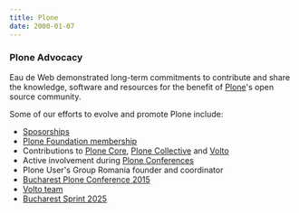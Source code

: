 ```yaml
---
title: Plone
date: 2000-01-07
---
```


### Plone Advocacy

Eau de Web demonstrated long-term commitments
to contribute and share the knowledge, software and resources
for the benefit of [Plone](https://plone.org)'s open source community.

Some of our efforts to evolve and promote Plone include:

- [Sposorships](https://plone.org/foundation/sponsorship/sponsors/eau-de-web)
- [Plone Foundation membership](https://plone.org/foundation/members/current)
- Contributions to [Plone Core][], [Plone Collective][] and [Volto][]
- Active involvement during [Plone Conferences][]
- Plone User's Group Romania founder and coordinator
- [Bucharest Plone Conference 2015](https://2015.ploneconf.org)
- [Volto team](https://plone.org/community/teams/volto-team)
- [Bucharest Sprint 2025](/plone-bucharest-sprint-2025)

[Plone]: https://plone.org
[Plone Core]: https://github.com/plone
[Plone Collective]: https://github.com/collective
[Volto]: https://github.com/plone/volto/
[Plone Conferences]: https://ploneconf.org
